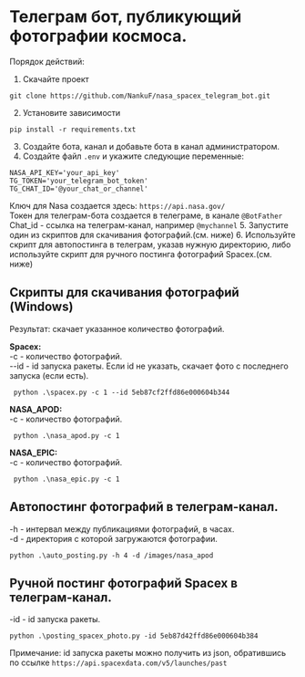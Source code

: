 # Телеграм бот, публикующий фотографии космоса.

Порядок действий:

1. Скачайте проект
```commandline
git clone https://github.com/NankuF/nasa_spacex_telegram_bot.git
```
2. Установите зависимости<br> 
```commandline
pip install -r requirements.txt
```
3. Создайте бота, канал и добавьте бота в канал администратором.<br>
4. Создайте файл `.env` и укажите следующие переменные:
```commandline
NASA_API_KEY='your_api_key'
TG_TOKEN='your_telegram_bot_token'
TG_CHAT_ID='@your_chat_or_channel'
```
   Ключ для Nasa создается здесь: ``https://api.nasa.gov/`` <br>
   Токен для телеграм-бота создается в телеграме, в канале ``@BotFather``<br>
   Chat_id - ссылка на телеграм-канал, например ``@mychannel``
5. Запустите один из скриптов для скачивания фотографий.(см. ниже)
6. Используйте скрипт для автопостинга в телеграм, указав нужную директорию, либо используйте скрипт для ручного
   постинга фотографий Spacex.(см. ниже)<br>

## Скрипты для скачивания фотографий (Windows)

Результат: скачает указанное количество фотографий.<br>

<b>Spacex:</b><br>
-с - количество фотографий.<br>
--id - id запуска ракеты. Если id не указать, скачает фото с последнего запуска (если есть).<br>

```commandline
 python .\spacex.py -c 1 --id 5eb87cf2ffd86e000604b344
```

<b>NASA_APOD:</b><br>
-с - количество фотографий.<br>

```commandline
 python .\nasa_apod.py -c 1 
```

<b>NASA_EPIC:</b><br>
-с - количество фотографий.<br>

```commandline
 python .\nasa_epic.py -c 1 
```

## Автопостинг фотографий в телеграм-канал.

-h - интервал между публикациями фотографий, в часах.<br>
-d - директория с которой загружаются фотографии.<br>

```commandline
python .\auto_posting.py -h 4 -d /images/nasa_apod 
```

## Ручной постинг фотографий Spacex в телеграм-канал.

-id - id запуска ракеты.<br>

```commandline
python .\posting_spacex_photo.py -id 5eb87d42ffd86e000604b384 
```

Примечание: id запуска ракеты можно получить из json, обратившись по ссылке
`https://api.spacexdata.com/v5/launches/past`